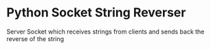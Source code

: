 # Python Socket String Reverser
Server Socket which receives strings from clients and sends back the reverse of the string
